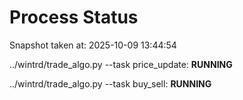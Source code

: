 # Process Status

Snapshot taken at: 2025-10-09 13:44:54

../wintrd/trade_algo.py --task price_update: **RUNNING**

../wintrd/trade_algo.py --task buy_sell: **RUNNING**


